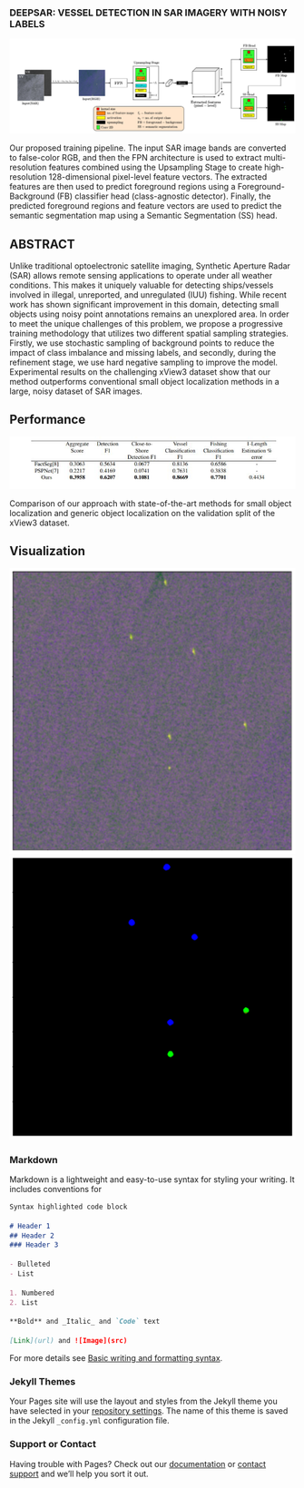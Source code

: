 ### DEEPSAR: VESSEL DETECTION IN SAR IMAGERY WITH NOISY LABELS

![Image](full-arch1.jpg)

Our proposed training pipeline. The input SAR image bands are converted to false-color RGB, and then the FPN architecture is used to extract multi-resolution features combined using the Upsampling Stage to create high-resolution 
        128-dimensional pixel-level feature vectors. The extracted features are then used to predict foreground regions using a Foreground-Background (FB) classifier head (class-agnostic detector). Finally, the predicted foreground regions 
        and feature vectors are used to predict the semantic segmentation map using a Semantic Segmentation (SS) head.

## ABSTRACT

Unlike traditional optoelectronic satellite imaging, Synthetic Aperture Radar (SAR) allows remote sensing applications to operate under all weather conditions. This makes it uniquely valuable for detecting ships/vessels involved in 
        illegal, unreported, and unregulated (IUU) fishing. While recent work has shown significant improvement in this domain, detecting small objects using noisy point annotations remains an unexplored area. In order to meet the unique challenges 
        of this problem, we propose a progressive training methodology that utilizes two different spatial sampling strategies. Firstly, we use stochastic sampling of background points to reduce the impact of class imbalance and missing labels, and 
        secondly, during the refinement stage, we use hard negative sampling to improve the model. Experimental results on the challenging xView3 dataset show that our method outperforms conventional small object localization methods in a large, noisy 
        dataset of SAR images.

## Performance
![Image](score.JPG)

Comparison of our approach with state-of-the-art methods for small object localization and generic object localization on the validation split of the xView3 dataset.

## Visualization
![Image](quant_input.png) ![Image](quant_ours.png)

### Markdown

Markdown is a lightweight and easy-to-use syntax for styling your writing. It includes conventions for

```markdown
Syntax highlighted code block

# Header 1
## Header 2
### Header 3

- Bulleted
- List

1. Numbered
2. List

**Bold** and _Italic_ and `Code` text

[Link](url) and ![Image](src)
```

For more details see [Basic writing and formatting syntax](https://docs.github.com/en/github/writing-on-github/getting-started-with-writing-and-formatting-on-github/basic-writing-and-formatting-syntax).

### Jekyll Themes

Your Pages site will use the layout and styles from the Jekyll theme you have selected in your [repository settings](https://github.com/Tanmay98/Deep_SAR/settings/pages). The name of this theme is saved in the Jekyll `_config.yml` configuration file.

### Support or Contact

Having trouble with Pages? Check out our [documentation](https://docs.github.com/categories/github-pages-basics/) or [contact support](https://support.github.com/contact) and we’ll help you sort it out.
